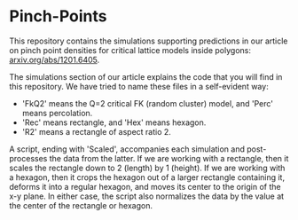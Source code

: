 # Pinch-Points
This repository contains the simulations supporting predictions in our article on pinch point densities for critical lattice models inside polygons: [arxiv.org/abs/1201.6405](https://arxiv.org/abs/1201.6405).

The simulations section of our article explains the code that you will find in this repository. We have tried to name these files in a self-evident way:
* 'FkQ2' means the Q=2 critical FK (random cluster) model, and 'Perc' means percolation. 
* 'Rec' means rectangle, and 'Hex' means hexagon. 
* 'R2' means a rectangle of aspect ratio 2.

A script, ending with 'Scaled', accompanies each simulation and post-processes the data from the latter. If we are working with a rectangle, then it scales the rectangle down to 2 (length) by 1 (height). If we are working with a hexagon, then it crops the hexagon out of a larger rectangle containing it, deforms it into a regular hexagon, and moves its center to the origin of the x-y plane. In either case, the script also normalizes the data by the value at the center of the rectangle or hexagon.
